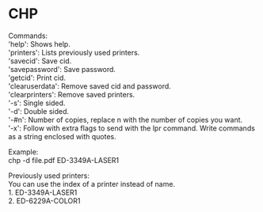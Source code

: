 <h1>CHP</h1>

Commands:<br />
        'help': Shows help.<br />
        'printers': Lists previously used printers.<br />
        'savecid': Save cid.<br />
        'savepassword': Save password.<br />
        'getcid': Print cid.<br />
        'clearuserdata': Remove saved cid and password.<br />
        'clearprinters': Remove saved printers.<br />
        '-s': Single sided.<br />
        '-d': Double sided.<br />
        '-#n': Number of copies, replace n with the number of copies you want.<br />
        '-x': Follow with extra flags to send with the lpr command. Write commands as a string enclosed with quotes.

Example:<br />
        chp -d file.pdf ED-3349A-LASER1

Previously used printers:<br />
You can use the index of a printer instead of name.<br />
        1. ED-3349A-LASER1<br />
        2. ED-6229A-COLOR1
